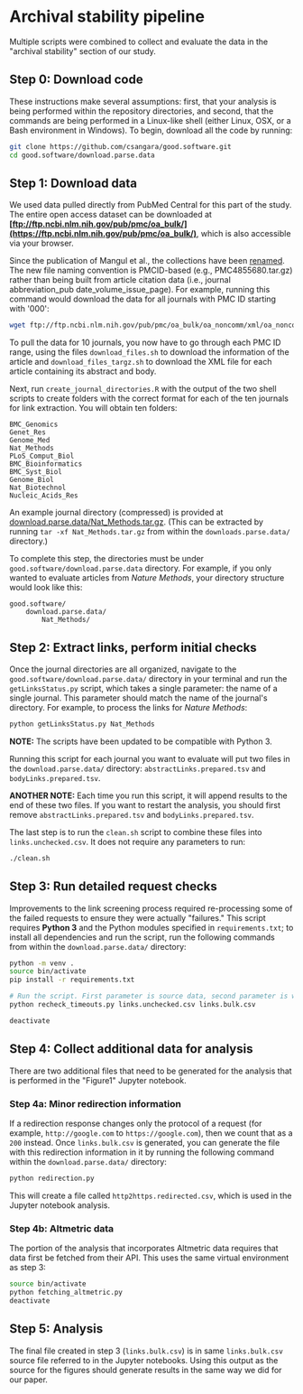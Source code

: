 # Archival stability pipeline

Multiple scripts were combined to collect and evaluate the data in the "archival stability" section of our study.

## Step 0: Download code

These instructions make several assumptions: first, that your analysis is being performed within the repository directories, and second, that the commands are being performed in a Linux-like shell (either Linux, OSX, or a Bash environment in Windows). To begin, download all the code by running:

```sh
git clone https://github.com/csangara/good.software.git
cd good.software/download.parse.data
```

## Step 1: Download data

We used data pulled directly from PubMed Central for this part of the study. The entire open access dataset can be downloaded at **[ftp://ftp.ncbi.nlm.nih.gov/pub/pmc/oa_bulk/](https://ftp.ncbi.nlm.nih.gov/pub/pmc/oa_bulk/)**, which is also accessible via your browser.

Since the publication of Mangul et al., the collections have been [renamed](https://pmc.ncbi.nlm.nih.gov/about/new-in-pmc/#2017-01-19). The new file naming convention is PMCID-based (e.g., PMC4855680.tar.gz) rather than being built from article citation data (i.e., journal abbreviation_pub date_volume_issue_page). For example, running this command would download the data for all journals with PMC ID starting with '000':

```sh
wget ftp://ftp.ncbi.nlm.nih.gov/pub/pmc/oa_bulk/oa_noncomm/xml/oa_noncomm_xml.PMC000xxxxxx.baseline.2024-12-18.tar.gz  
```

To pull the data for 10 journals, you now have to go through each PMC ID range, using the files `download_files.sh` to download the information of the article and `download_files_targz.sh` to download the XML file for each article containing its abstract and body.

Next, run `create_journal_directories.R` with the output of the two shell scripts to create folders with the correct format for each of the ten journals for link extraction. You will obtain ten folders:

```
BMC_Genomics
Genet_Res
Genome_Med
Nat_Methods
PLoS_Comput_Biol
BMC_Bioinformatics
BMC_Syst_Biol
Genome_Biol
Nat_Biotechnol
Nucleic_Acids_Res
```

An example journal directory (compressed) is provided at [download.parse.data/Nat_Methods.tar.gz](https://github.com/smangul1/good.software/blob/master/download.parse.data/). (This can be extracted by running `tar -xf Nat_Methods.tar.gz` from within the `downloads.parse.data/` directory.)

To complete this step, the directories must be under `good.software/download.parse.data` directory. For example, if you only wanted to evaluate articles from _Nature Methods_, your directory structure would look like this:

```
good.software/
    download.parse.data/
        Nat_Methods/
```

## Step 2: Extract links, perform initial checks

Once the journal directories are all organized, navigate to the `good.software/download.parse.data/` directory in your terminal and run the `getLinksStatus.py` script, which takes a single parameter: the name of a single journal. This parameter should match the name of the journal's directory. For example, to process the links for _Nature Methods_:

```sh
python getLinksStatus.py Nat_Methods
```

**NOTE:** The scripts have been updated to be compatible with Python 3.

Running this script for each journal you want to evaluate will put two files in the `download.parse.data/` directory: `abstractLinks.prepared.tsv` and `bodyLinks.prepared.tsv`.

**ANOTHER NOTE:** Each time you run this script, it will append results to the end of these two files. If you want to restart the analysis, you should first remove `abstractLinks.prepared.tsv` and `bodyLinks.prepared.tsv`.

The last step is to run the `clean.sh` script to combine these files into `links.unchecked.csv`. It does not require any parameters to run:

```sh
./clean.sh
```

## Step 3: Run detailed request checks

Improvements to the link screening process required re-processing some of the failed requests to ensure they were actually "failures." This script requires **Python 3** and the Python modules specified in `requirements.txt`; to install all dependencies and run the script, run the following commands from within the `download.parse.data/` directory:

```sh
python -m venv .
source bin/activate
pip install -r requirements.txt

# Run the script. First parameter is source data, second parameter is where output should be directed.
python recheck_timeouts.py links.unchecked.csv links.bulk.csv

deactivate
```

## Step 4: Collect additional data for analysis

There are two additional files that need to be generated for the analysis that is performed in the "Figure1" Jupyter notebook.

### Step 4a: Minor redirection information

If a redirection response changes only the protocol of a request (for example, `http://google.com` to `https://google.com`), then we count that as a `200` instead. Once `links.bulk.csv` is generated, you can generate the file with this redirection information in it by running the following command within the `download.parse.data/` directory:

```sh
python redirection.py
```

This will create a file called `http2https.redirected.csv`, which is used in the Jupyter notebook analysis.

### Step 4b: Altmetric data

The portion of the analysis that incorporates Altmetric data requires that data first be fetched from their API. This uses the same virtual environment as step 3:

```sh
source bin/activate
python fetching_altmetric.py
deactivate
```

## Step 5: Analysis

The final file created in step 3 (`links.bulk.csv`) is in same `links.bulk.csv` source file referred to in the Jupyter notebooks. Using this output as the source for the figures should generate results in the same way we did for our paper.
